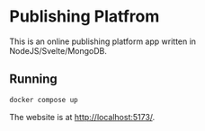 # Publishing Platfrom

This is an online publishing platform app written in NodeJS/Svelte/MongoDB.

## Running

```bash
docker compose up
```

The website is at <http://localhost:5173/>.
